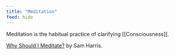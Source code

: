 ```yaml
---
title: "Meditation"
feed: hide
---
```


Meditation is the habitual practice of clarifying [[Consciousness]].

[Why Should I Meditate?](https://www.youtube.com/watch?v=G3XUee3-meA) by Sam Harris. 